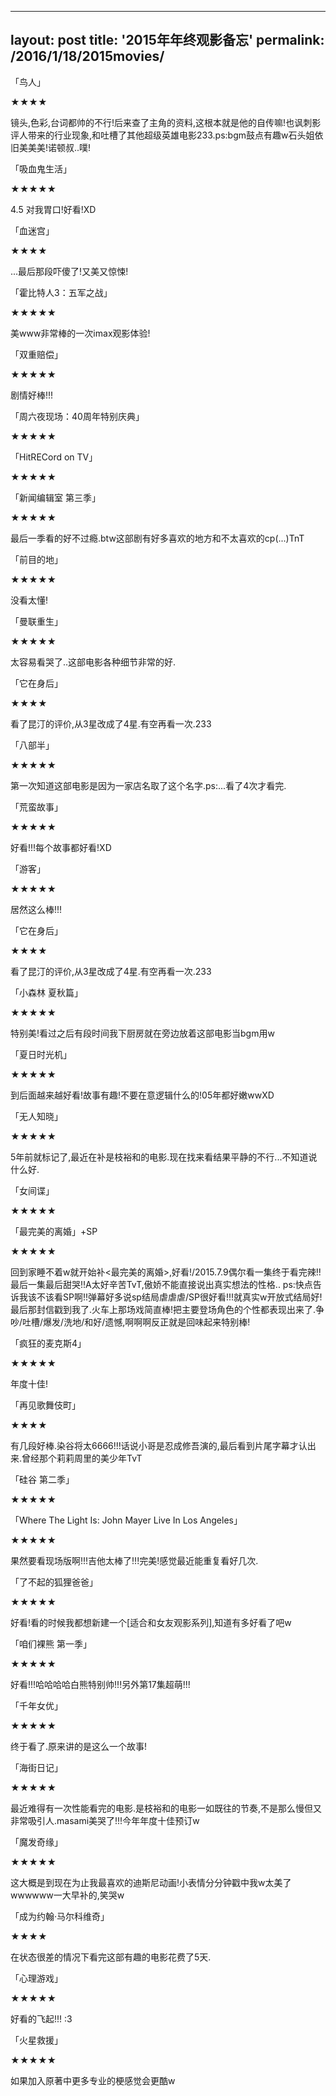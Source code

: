 

---
layout: post
title: '2015年年终观影备忘'
permalink: /2016/1/18/2015movies/
---

「鸟人」

★★★★

镜头,色彩,台词都帅的不行!后来查了主角的资料,这根本就是他的自传嘛!也讽刺影评人带来的行业现象,和吐槽了其他超级英雄电影233.ps:bgm鼓点有趣w石头姐依旧美美美!诺顿叔..噗!

「吸血鬼生活」

★★★★★

4.5 对我胃口!好看!XD

「血迷宫」

★★★★

...最后那段吓傻了!又美又惊悚!

「霍比特人3：五军之战」

★★★★★

美www非常棒的一次imax观影体验!

「双重赔偿」

★★★★★

剧情好棒!!!

「周六夜现场：40周年特别庆典」

★★★★★

「HitRECord on TV」

★★★★★

「新闻编辑室 第三季」

★★★★★

最后一季看的好不过瘾.btw这部剧有好多喜欢的地方和不太喜欢的cp(...)TnT

「前目的地」

★★★★★

没看太懂!

「曼联重生」

★★★★★

太容易看哭了..这部电影各种细节非常的好.

「它在身后」

★★★★

看了昆汀的评价,从3星改成了4星.有空再看一次.233

「八部半」

★★★★★

第一次知道这部电影是因为一家店名取了这个名字.ps:...看了4次才看完.

「荒蛮故事」

★★★★★

好看!!!每个故事都好看!XD

「游客」

★★★★★

居然这么棒!!!

「它在身后」

★★★★

看了昆汀的评价,从3星改成了4星.有空再看一次.233

「小森林 夏秋篇」

★★★★★

特别美!看过之后有段时间我下厨房就在旁边放着这部电影当bgm用w

「夏日时光机」

★★★★★

到后面越来越好看!故事有趣!不要在意逻辑什么的!05年都好嫩wwXD

「无人知晓」

★★★★★

5年前就标记了,最近在补是枝裕和的电影.现在找来看结果平静的不行...不知道说什么好.

「女间谍」

★★★★★

「最完美的离婚」+SP

★★★★★

回到家睡不着w就开始补<最完美的离婚>,好看!/2015.7.9偶尔看一集终于看完辣!!最后一集最后甜哭!!A太好辛苦TvT,傲娇不能直接说出真实想法的性格.. ps:快点告诉我该不该看SP啊!!弹幕好多说sp结局虐虐虐/SP很好看!!!就真实w开放式结局好!最后那封信戳到我了.火车上那场戏简直棒!把主要登场角色的个性都表现出来了.争吵/吐槽/爆发/洗地/和好/遗憾,啊啊啊反正就是回味起来特别棒!

「疯狂的麦克斯4」

★★★★★

年度十佳!

「再见歌舞伎町」

★★★★

有几段好棒.染谷将太6666!!!话说小哥是忍成修吾演的,最后看到片尾字幕才认出来.曾经那个莉莉周里的美少年TvT

「硅谷 第二季」

★★★★★

「Where The Light Is: John Mayer Live In Los Angeles」

★★★★★

果然要看现场版啊!!!吉他太棒了!!!完美!感觉最近能重复看好几次.

「了不起的狐狸爸爸」

★★★★★

好看!看的时候我都想新建一个[适合和女友观影系列],知道有多好看了吧w

「咱们裸熊 第一季」

★★★★★

好看!!!哈哈哈哈白熊特别帅!!!另外第17集超萌!!!

「千年女优」

★★★★★

终于看了.原来讲的是这么一个故事!

「海街日记」

★★★★★

最近难得有一次性能看完的电影.是枝裕和的电影一如既往的节奏,不是那么慢但又非常吸引人.masami美哭了!!!今年年度十佳预订w

「魔发奇缘」

★★★★★

这大概是到现在为止我最喜欢的迪斯尼动画!小表情分分钟戳中我w太美了wwwwww一大早补的,笑哭w

「成为约翰·马尔科维奇」

★★★★

在状态很差的情况下看完这部有趣的电影花费了5天.

「心理游戏」

★★★★★

好看的飞起!!! :3

「火星救援」

★★★★★

如果加入原著中更多专业的梗感觉会更酷w

